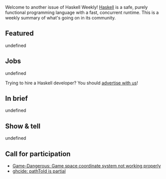 Welcome to another issue of Haskell Weekly!
[Haskell](https://www.haskell.org) is a safe, purely functional programming language with a fast, concurrent runtime.
This is a weekly summary of what's going on in its community.

## Featured

undefined

## Jobs

undefined

Trying to hire a Haskell developer?
You should [advertise with us](https://haskellweekly.news/advertising.html)!

## In brief

undefined

## Show & tell

undefined

## Call for participation

-   [Game-Dangerous: Game space coordinate system not working properly](https://github.com/Mushy-pea/Game-Dangerous/issues/3)
-   [ghcide: pathToId is partial](https://github.com/haskell/ghcide/issues/921)
